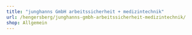```yaml
---
title: "junghanns GmbH arbeitssicherheit + medizintechnik"
url: /hengersberg/junghanns-gmbh-arbeitssicherheit-medizintechnik/
shop: Allgemein
---
```

